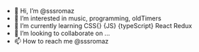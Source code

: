 - 👋 Hi, I’m @sssromaz
- 👀 I’m interested in music, programming, oldTimers
- 🌱 I’m currently learning <HTML> CSS{} {JS} {typeScript} React Redux
- 💞️ I’m looking to collaborate on ...
- 📫 How to reach me @sssromaz

<!---
sssromaz/sssromaz is a ✨ special ✨ repository because its `README.md` (this file) appears on your GitHub profile.
You can click the Preview link to take a look at your changes.
--->
